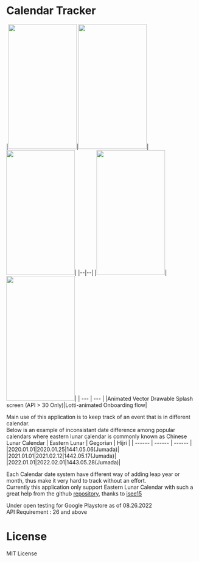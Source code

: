 # Calendar Tracker

|<img src="https://user-images.githubusercontent.com/31434297/186844357-efefb55c-83d2-4817-b24c-3c2985c0eeef.png" width="180" height="327"/>|<img src="https://user-images.githubusercontent.com/31434297/186844358-6bf0a157-baba-4c48-a5c2-fa192a2d2499.png" width="180" height="327"/>|<img src="https://user-images.githubusercontent.com/31434297/186844359-34150cad-68f7-4983-a589-6519acfffa79.png" width="180" height="327"/>|
|--|--|
|<img src="https://user-images.githubusercontent.com/31434297/186846380-680f5bfc-8285-4552-a7fe-6b598f8afddd.gif" width="180" height="327"/>|<img src="https://user-images.githubusercontent.com/31434297/186846394-e8a165be-1793-4ab6-8bfa-73ba85e095d7.gif" width="180" height="327"/>|
| --- | --- |
|Animated Vector Drawable Splash screen (API > 30 Only)|Lotti-animated Onboarding flow|

Main use of this application is to keep track of an event that is in different calendar.<br />
Below is an example of inconsistant date difference among popular calendars where eastern lunar calendar is commonly known as Chinese Lunar Calendar
| Eastern Lunar | Gegorian | Hijri |
| ------ | ------ | ------ |
|2020.01.01|2020.01.25|1441.05.06(Jumada)|
|2021.01.01|2021.02.12|1442.05.17(Jumada)|
|2022.01.01|2022.02.01|1443.05.28(Jumada)|

Each Calendar date system have different way of adding leap year or month, thus make it very hard to track without an effort.<br />
Currently this application only support Eastern Lunar Calendar with such a great help from the github [repository](https://github.com/isee15/Lunar-Solar-Calendar-Converter), thanks to [isee15](https://github.com/isee15)

Under open testing for Google Playstore as of 08.26.2022 <br/>
API Requirement : 26 and above

# License
MIT License
